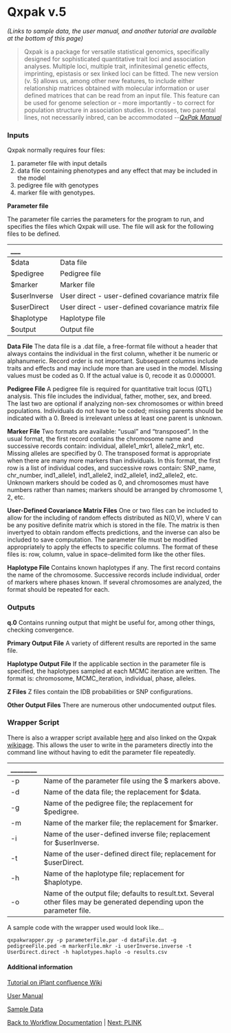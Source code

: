 # Qxpak v.5

*(Links to sample data, the user manual, and another tutorial are available at the bottom of this page)*


>Qxpak is a package for versatile statistical genomics, specifically designed for sophisticated quantitative trait loci and association analyses. Multiple loci, multiple trait, infinitesimal genetic effects, imprinting, epistasis or sex linked loci can be fitted. The new version (v. 5) allows us, among other new features, to include either relationship matrices obtained with molecular information or user defined matrices that can be read from an input file. This feature can be used for genome selection or - more importantly - to correct for population structure in association studies. In crosses, two parental lines, not necessarily inbred, can be accommodated --<cite>[QxPak Manual](http://nce.ads.uga.edu/~ignacy/numpub/blupf90/docs/qxpak.pdf)</cite>

### **Inputs**
Qxpak normally requires four files: 

1. parameter file with input details
2. data file containing phenotypes and any effect that may be included in the model
3. pedigree file with genotypes
4. marker file with genotypes.



**Parameter file**

The parameter file carries the parameters for the program to run, and specifies the files which Qxpak will use. The file will ask for the following files to be defined. 

|      ___  |                |
|:----------|:-------------  |
| $data     | Data file      |
| $pedigree |  Pedigree file |
| $marker   |   Marker file  |
|$userInverse | User direct - user-defined covariance matrix file |
|$userDirect|User direct - user-defined covariance matrix file|
|$haplotype|Haplotype file|
|$output   |Output file |


**Data File**
The data file is a .dat file, a free-format file without a header that always contains the individual in the first column, whether it be numeric or alphanumeric. Record order is not important. Subsequent columns include traits and effects and may include more than are used in the model.
Missing values must be coded as 0. If the actual value is 0, recode it as 0.000001.

**Pedigree File**
A pedigree file is required for quantitative trait locus (QTL) analysis. This file includes the individual, father, mother, sex, and breed. The last two are optional if analyzing non-sex chromosomes or within breed populations. Individuals do not have to be coded; missing parents should be indicated with a 0. Breed is irrelevant unless at least one parent is unknown.

**Marker File**
Two formats are available: “usual” and “transposed”. In the usual format, the first record contains the chromosome name and successive records contain: individual, allele1_mkr1, allele2_mkr1, etc. Missing alleles are specified by 0.
The transposed format is appropriate when there are many more markers than individuals. In this format, the first row is a list of individual codes, and successive rows contain: SNP_name, chr_number, ind1_allele1, ind1_allele2, ind2_allele1, ind2_allele2, etc. Unknown markers should be coded as 0, and chromosomes must have numbers rather than names; markers should be arranged by chromosome 1, 2, etc.

**User-Defined Covariance Matrix Files**
One or two files can be included to allow for the including of random effects distributed as N(0,V), where V can be any positive definite matrix which is stored in the file. The matrix is then invertyed to obtain random effects predictions, and the inverse can also be included to save computation. The parameter file must be modified appropriately to apply the effects to specific columns.
The format of these files is: row, column, value in space-delimited form like the other files.

**Haplotype File**
Contains known haplotypes if any. The first record contains the name of the chromosome. Successive records include individual, order of markers where phases known. If several chromosomes are analyzed, the format should be repeated for each.

### **Outputs**

**q.0**
Contains running output that might be useful for, among other things, checking convergence.

**Primary Output File**
A variety of different results are reported in the same file.

**Haplotype Output File**
If the applicable section in the parameter file is specified, the haplotypes sampled at each MCMC iteration are written. The format is: chromosome, MCMC_iteration, individual, phase, alleles.

**Z Files**
Z files contain the IDB probabilities or SNP configurations.

**Other Output Files**
There are numerous other undocumented output files.

### **Wrapper Script**
There is also a wrapper script available [here](https://pods.iplantcollaborative.org/wiki/download/attachments/8406442/qxpakwrapper.py?version=1&modificationDate=1341604484000&api=v2) and also linked on the Qxpak [wikipage](https://pods.iplantcollaborative.org/wiki/display/DEapps/Qxpak).
This allows the user to write in the parameters directly into the command line without having to edit the parameter file repeatedly. 

|      ________  |                |
|:---------------|:-------------  |
| -p|Name of the parameter file using the $ markers above.|
| -d|Name of the data file; the replacement for $data.|
| -g|Name of the pedigree file; the replacement for $pedigree.|
|-m|Name of the marker file; the replacement for $marker.
|-i|Name of the user-defined inverse file; replacement for $userInverse.|
|-t| Name of the user-defined direct file; replacement for $userDirect.|
|-h |Name of the haplotype file; replacement for $haplotype.
|-o|Name of the output file; defaults to result.txt. Several other files may be generated depending upon the parameter file.|

A sample code with the wrapper used would look like… 
 

    qxpakwrapper.py -p parameterFile.par -d dataFile.dat -g pedigreeFile.ped -m markerFile.mkr -i userInverse.inverse -t UserDirect.direct -h haplotypes.haplo -o results.csv

#### **Additional information** 
[Tutorial on iPlant confluence Wiki](https://pods.iplantcollaborative.org/wiki/display/TUT/Qxpak)  

[User Manual](http://nce.ads.uga.edu/~ignacy/numpub/blupf90/docs/qxpak.pdf)  

[Sample Data](http://mirrors.iplantcollaborative.org/browse/iplant/home/shared/iplantcollaborative/example_data/qxpak)  

[Back to Workflow Documentation](workflow_documentation.md) | [Next: PLINK](PLINK.md)
